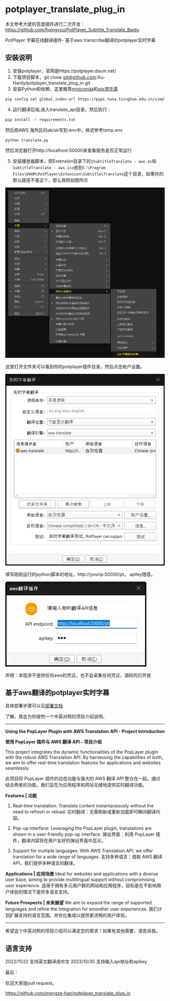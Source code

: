 # potplayer_translate_plug_in

本文参考大佬的百度插件进行二次开发：https://github.com/fjqingyou/PotPlayer_Subtitle_Translate_Baidu

PotPlayer 字幕在线翻译插件- 基于aws transcribe翻译的potplayer实时字幕



## 安装说明

1. 安装potplayer，官网是https://potplayer.daum.net/
2. 下载项目脚本，git clone git@github.com:Xu-Hardy/potplayer_translate_plug_in.git
3. 安装Python和依赖，这里推荐[miniconda](https://docs.conda.io/projects/miniconda/en/latest/index.html)和[pip清华源](https://mirrors.tuna.tsinghua.edu.cn/help/pypi/) 

```bash
pip config set global.index-url https://pypi.tuna.tsinghua.edu.cn/simple
```

4. 运行翻译后端,进入translate_api目录，然后执行：

```bash
pip install -r requirements.txt
```

然后把AWS 海外区的ak/sk写到.env中，格式参考temp.env

```
python translate.py
```

然后浏览器打开http://localhost:50000来查看服务是否正常运行

5. 安装播放器脚本，把Extension目录下的`1SubtitleTranslate - aws.as`和`SubtitleTranslate - aws.ico`放到`C:\Program Files\DAUM\PotPlayer\Extension\Subtitle\Translate`这个目录，如果你的默认路径不是这个，那么按照如图所示

![](https://raw.githubusercontent.com/Xu-Hardy/image-host/master/20231122141837.png)

这里打开文件夹可以看到你的potplayer插件目录，然后点击账户设置。

![](https://raw.githubusercontent.com/Xu-Hardy/image-host/master/20231122141908.png)

填写刚刚运行的python脚本的地址，http://yourip:50000/pt，  apiley随意。

![](https://raw.githubusercontent.com/Xu-Hardy/image-host/master/20231122142415.png)

声明：本程序不提供任何aws的凭证，也不会采集任何凭证，源码均已开放

## 基于aws翻译的potplayer实时字幕

具体部署步骤可以见[部署文档](docs/deploy.md)

了解，我会为你提供一个中英对照的项目介绍说明。

---

**Using the PopLayer Plugin with AWS Translation API - Project Introduction**

**使用 PopLayer 插件与 AWS 翻译 API - 项目介绍**

This project integrates the dynamic functionalities of the PopLayer plugin with the robust AWS Translation API. By harnessing the capabilities of both, we aim to offer real-time translation features for applications and websites seamlessly.

此项目将 PopLayer 插件的动态功能与强大的 AWS 翻译 API 整合在一起。通过结合两者的功能，我们旨在为应用程序和网站无缝地提供实时翻译功能。

**Features | 功能**
1. Real-time translation: Translate content instantaneously without the need to refresh or reload.
   实时翻译：无需刷新或重新加载即可瞬间翻译内容。

2. Pop-up interface: Leveraging the PopLayer plugin, translations are shown in a user-friendly pop-up interface.
   弹出界面：利用 PopLayer 插件，翻译内容将在用户友好的弹出界面中显示。

3. Support for multiple languages: With AWS Translation API, we offer translation for a wide range of languages.
   支持多种语言：借助 AWS 翻译 API，我们提供多种语言的翻译。

**Applications | 应用场景**
Ideal for websites and applications with a diverse user base, aiming to provide multilingual support without compromising user experience.
适用于拥有多元用户群的网站和应用程序，目标是在不影响用户体验的情况下提供多语言支持。

**Future Prospects | 未来展望**
We aim to expand the range of supported languages and refine the integration for smoother user experiences.
我们计划扩展支持的语言范围，并优化集成以提供更流畅的用户体验。

---

希望这个中英对照的项目介绍可以满足您的需求！如果有其他需要，请告诉我。
## 语言支持

2022/11/22 支持英文翻译成中文
2023/10/30 支持输入api地址和apikey


最后：

欢迎大家提pull request。

https://github.com/mengze-han/potplayer_translate_plug_in
